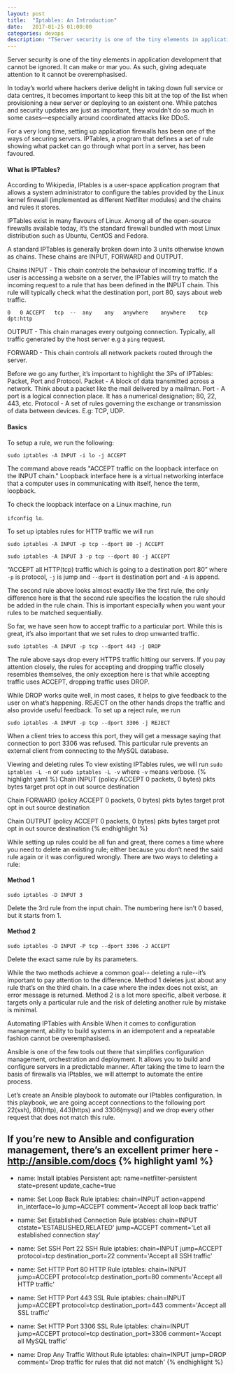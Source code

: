 ```yaml
---
layout: post
title:  "Iptables: An Introduction"
date:   2017-01-25 01:00:00
categories: devops
description: "TServer security is one of the tiny elements in application development that cannot be ignored. It can make or mar you. As such, giving adequate attention to it cannot be overemphasised."
---
```

Server security is one of the tiny elements in application development that cannot be ignored. It can make or mar you. As such, giving adequate attention to it cannot be overemphasised. 

In today’s world where hackers derive delight in taking down full service or data centres, it becomes important to keep this bit at the top of the list when provisioning a new server or deploying to an existent one. While patches and security updates are just as important, they wouldn’t do so much in some cases—especially around coordinated attacks like DDoS.

For a very long time, setting up application firewalls has been one of the ways of securing servers. IPTables, a program that defines a set of rule showing what packet can go through what port in a server, has been favoured. 

#### What is IPTables?
According to Wikipedia, IPtables is a user-space application program that allows a system administrator to configure the tables provided by the Linux kernel firewall (implemented as different Netfilter modules) and the chains and rules it stores.

IPTables exist in many flavours of Linux. Among all of the open-source firewalls available today, it’s the standard firewall bundled with most Linux distribution such as Ubuntu, CentOS and Fedora.

A standard IPTables is generally broken down into 3 units otherwise known as chains. These chains are INPUT, FORWARD and OUTPUT. 

Chains
INPUT - This chain controls the behaviour of incoming traffic. If a user is accessing a website on a server, the IPTables will try to match the incoming request to a rule that has been defined in the INPUT chain. This rule will typically check what the destination port, port 80, says about web traffic. 

`0   0 ACCEPT   tcp  --  any    any   anywhere    anywhere    tcp dpt:http`

OUTPUT - This chain manages every outgoing connection. Typically, all traffic generated by the host server e.g a `ping` request.

FORWARD - This chain controls all network packets routed through the server. 


Before we go any further, it’s important to highlight the 3Ps of IPTables: Packet, Port and Protocol.
Packet - A block of data transmitted across a network. Think about a packet like the mail delivered by a mailman.
Port - A port is a logical connection place. It has a numerical designation; 80, 22, 443, etc.
Protocol - A set of rules governing the exchange or transmission of data between devices. E.g: TCP, UDP. 

#### Basics
To setup a rule, we run the following:

`sudo iptables -A INPUT -i lo -j ACCEPT`

The command above reads "ACCEPT traffic on the loopback interface on the INPUT chain." 
Loopback interface here is a virtual networking interface that a computer uses in communicating with itself, hence the term, loopback. 

To check the loopback interface on a Linux machine, run

`ifconfig lo`.

To set up iptables rules for HTTP traffic we will run

`sudo iptables -A INPUT -p tcp --dport 80 -j ACCEPT`

`sudo iptables -A INPUT 3 -p tcp --dport 80 -j ACCEPT`

“ACCEPT all HTTP(tcp) traffic which is going to a destination port 80” where `-p` is protocol, `-j` is jump and `--dport` is destination port and `-A` is append.

The second rule above looks almost exactly like the first rule, the only difference here is that the second rule specifies the location the rule should be added in the rule chain. This is important especially when you want your rules to be matched sequentially. 

So far, we have seen how to accept traffic to a particular port. While this is great, it’s also important that we set rules to drop unwanted traffic.

`sudo iptables -A INPUT -p tcp --dport 443 -j DROP`

The rule above says drop every HTTPS traffic hitting our servers. If you pay attention closely, the rules for accepting and dropping traffic closely resembles themselves, the only exception here is that while accepting traffic uses ACCEPT, dropping traffic uses DROP.

While DROP works quite well, in most cases, it helps to give feedback to the user on what’s happening. REJECT on the other hands drops the traffic and also provide useful feedback. To set up a reject rule, we run

`sudo iptables -A INPUT -p tcp --dport 3306 -j REJECT`

When a client tries to access this port, they will get a message saying that connection to port 3306 was refused. This particular rule prevents an external client from connecting to the MySQL database. 

Viewing and deleting rules
To view existing IPTables rules, we will run
`sudo iptables -L -n` or `sudo iptables -L -v` where `-v` means verbose.
{% highlight yaml %}
Chain INPUT (policy ACCEPT 0 packets, 0 bytes)
 pkts bytes target     prot opt in     out     source               destination

Chain FORWARD (policy ACCEPT 0 packets, 0 bytes)
 pkts bytes target     prot opt in     out     source               destination

Chain OUTPUT (policy ACCEPT 0 packets, 0 bytes)
 pkts bytes target     prot opt in     out     source               destination
{% endhighlight %}

While setting up rules could be all fun and great, there comes a time where you need to delete an existing rule; either because you don’t need the said rule again or it was configured wrongly.
There are two ways to deleting a rule:

#### Method 1
`sudo iptables -D INPUT 3 `

Delete the 3rd rule from the input chain. The numbering here isn’t 0 based, but it starts from 1.

#### Method 2
`sudo iptables -D INPUT -P tcp --dport 3306 -J ACCEPT`

Delete the exact same rule by its parameters.

While the two methods achieve a common goal-- deleting a rule--it’s important to pay attention to the difference. Method 1 deletes just about any rule that’s on the third chain. In a case where the index does not exist, an error message is returned. Method 2 is a lot more specific, albeit verbose. it targets only a particular rule and the risk of deleting another rule by mistake is minimal. 

Automating IPTables with Ansible
When it comes to configuration management, ability to build systems in an idempotent and a repeatable fashion cannot be overemphasised. 

Ansible is one of the few tools out there that simplifies configuration management, orchestration and deployment. It allows you to build and configure servers in a predictable manner. After taking the time to learn the basis of firewalls via IPtables, we will attempt to automate the entire process.

Let’s create an Ansible playbook to automate our IPtables configuration. In this playbook, we are going accept connections to the following port 22(ssh), 80(http), 443(https) and 3306(mysql) and we drop every other request that does not match this rule.

If you’re new to Ansible and configuration management, there’s an excellent primer here - http://ansible.com/docs
{% highlight yaml %}
---
- name: Install iptables Persistent
  apt: name=netfilter-persistent state=present update_cache=true

- name: Set Loop Back Rule
  iptables: chain=INPUT action=append in_interface=lo jump=ACCEPT comment='Accept all loop back traffic'

- name: Set Established Connection Rule
  iptables: chain=INPUT ctstate='ESTABLISHED,RELATED' jump=ACCEPT comment='Let all established connection stay'

- name: Set SSH Port 22 SSH Rule
  iptables: chain=INPUT jump=ACCEPT protocol=tcp destination_port=22 comment='Accept all SSH traffic'

- name: Set HTTP Port 80 HTTP Rule
  iptables: chain=INPUT jump=ACCEPT protocol=tcp destination_port=80 comment='Accept all HTTP traffic'

- name: Set HTTP Port 443 SSL Rule
  iptables: chain=INPUT jump=ACCEPT protocol=tcp destination_port=443 comment='Accept all SSL traffic'

- name: Set HTTP Port 3306 SSL Rule
  iptables: chain=INPUT jump=ACCEPT protocol=tcp destination_port=3306 comment='Accept all MySQL traffic'

- name: Drop Any Traffic Without Rule
  iptables: chain=INPUT jump=DROP comment='Drop traffic for rules that did not match'
{% endhighlight %}